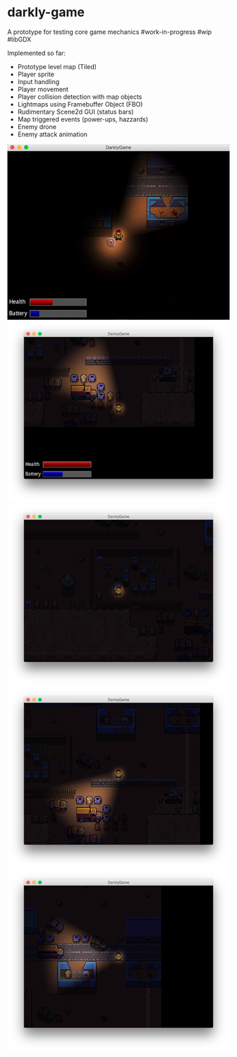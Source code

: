 # darkly-game
A prototype for testing core game mechanics #work-in-progress #wip #libGDX

Implemented so far:

* Prototype level map (Tiled)
* Player sprite
* Input handling
* Player movement
* Player collision detection with map objects
* Lightmaps using Framebuffer Object (FBO)
* Rudimentary Scene2d GUI (status bars)
* Map triggered events (power-ups, hazzards)
* Enemy drone
* Enemy attack animation

![Screens](https://raw.githubusercontent.com/gpertzov/darkly-game/master/docs/img/darkly_lg.gif)
![Screens](https://raw.githubusercontent.com/gpertzov/darkly-game/master/docs/img/darkly005.png)
![Screens](https://raw.githubusercontent.com/gpertzov/darkly-game/master/docs/img/darkly001.png)
![Screens](https://raw.githubusercontent.com/gpertzov/darkly-game/master/docs/img/darkly002.png)
![Screens](https://raw.githubusercontent.com/gpertzov/darkly-game/master/docs/img/darkly004.png)


